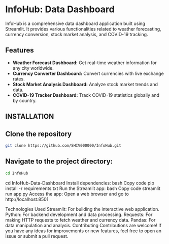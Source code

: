 # InfoHub: Data Dashboard

InfoHub is a comprehensive data dashboard application built using Streamlit. It provides various functionalities related to weather forecasting, currency conversion, stock market analysis, and COVID-19 tracking.

## Features

- **Weather Forecast Dashboard:** Get real-time weather information for any city worldwide.
- **Currency Converter Dashboard:** Convert currencies with live exchange rates.
- **Stock Market Analysis Dashboard:** Analyze stock market trends and data.
- **COVID-19 Tracker Dashboard:** Track COVID-19 statistics globally and by country.

## INSTALLATION

## Clone the repository

```bash
git clone https://github.com/SHIV000000/InfoHub.git
```

## Navigate to the project directory:

```bash
cd InfoHub
```
cd InfoHub-Data-Dashboard
Install dependencies:
bash
Copy code
pip install -r requirements.txt
Run the Streamlit app:
bash
Copy code
streamlit run app.py
Access the app:
Open a web browser and go to http://localhost:8501

Technologies Used
Streamlit: For building the interactive web application.
Python: For backend development and data processing.
Requests: For making HTTP requests to fetch weather and currency data.
Pandas: For data manipulation and analysis.
Contributing
Contributions are welcome! If you have any ideas for improvements or new features, feel free to open an issue or submit a pull request.
